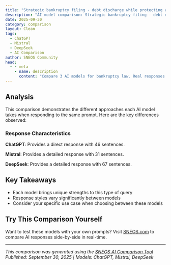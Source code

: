 ```yaml
---
title: "Strategic bankruptcy filing - debt discharge while protecting assets"
description: "AI model comparison: Strategic bankruptcy filing - debt discharge while protecting assets..."
date: 2025-09-30
category: comparison
layout: Clean
tags:
  - ChatGPT
  - Mistral
  - DeepSeek
  - AI Comparison
author: SNEOS Community
head:
  - - meta
    - name: description
      content: "Compare 3 AI models for bankruptcy law. Real responses from ChatGPT, Mistral, DeepSeek with detailed analysis."
---
```


<ChatComparison
  title="Strategic bankruptcy filing - debt discharge while protecting assets"
  prompt="Strategic bankruptcy filing - debt discharge while protecting assets"
  :responses='{"ChatGPT": "Filing for bankruptcy strategically to discharge debt while protecting as many assets as possible requires careful planning and a thorough understanding of bankruptcy laws. Here are some key points and strategies to consider:\n\n### 1. Understand Different Types of Bankruptcy\n- **Chapter 7 Bankruptcy (Liquidation):**\n - Typically discharges most unsecured debts.\n - Non-exempt assets may be sold to pay creditors.\n - Exemptions can protect certain property (e.g., home equity up to a limit, personal belongings).\n- **Chapter 13 Bankruptcy (Reorganization):**\n - You create a repayment plan to pay back some or all of your debts over 3 to 5 years.\n - Allows you to keep assets if you adhere to the plan.\n - Good for individuals with significant property or steady income.\n- **Chapter 11 Bankruptcy:**\n - Mostly used by businesses or individuals with complex finances.\n - Involves reorganizing debts and business operations.\n\n### 2. Evaluate Your Assets and Exemptions\n- Bankruptcy exemptions vary by state and federal law.\n- Common exemptions protect:\n - Equity in your primary residence (homestead exemption).\n - Equity in vehicles.\n - Household goods, tools of the trade.\n - Retirement accounts (often fully exempt).\n - Personal injury settlements.\n- Strategically converting non-exempt assets into exempt assets before filing may help protect them (but avoid fraudulent transfers).\n\n### 3. Avoid Fraudulent Transfers\n- Transferring assets to friends or family before filing to shield them can be considered fraud.\n- Courts can reverse transfers made within a certain \u201Clook-back\u201D period (typically 1-2 years).\n- Be transparent and consult an attorney before any asset movements.\n\n### 4. Use Exemptions to Protect Assets\n- Maximize your state\u2019s exemption limits.\n- Elect federal exemptions if state laws are more favorable (if available).\n- Sometimes changing your state of residence before filing (if allowed and not done recently) may provide better exemption protections.\n\n### 5. Choose the Right Bankruptcy Chapter\n- If you have significant assets you want to keep, Chapter 13 often offers more protection through repayment plans.\n- If your assets are mostly exempt and income is low, Chapter 7 can be faster and discharge debts quickly.\n\n### 6. Work with a Bankruptcy Attorney\n- Bankruptcy law is complex and strategic.\n- An attorney can:\n - Review and organize your financial picture.\n - Advise on timing and chapter selection.\n - Help maximize exemptions.\n - Ensure you meet all legal requirements.\n\n### 7. Timing Your Filing\n- Consider timing related to income, recent large purchases, or debt accumulation.\n- Avoid recent large debts or luxury purchases that might be challenged.\n\n### 8. Post-Filing Planning\n- After discharge, rebuild credit responsibly.\n- Understand what debts remain non-dischargeable (e.g., student loans, taxes, child support).\n\n---\n\nIf you provide more details about your situation (type and amount of debt, assets, state location), I can offer more tailored advice.", "Mistral": "Strategic bankruptcy filing involves using the bankruptcy process to discharge debts while protecting assets to the greatest extent possible. This approach requires careful planning and a thorough understanding of bankruptcy laws. Here are some key considerations and steps:\n\n### 1. **Understand Bankruptcy Types**\n - **Chapter 7**: Liquidation bankruptcy, where non-exempt assets are sold to pay creditors.\n - **Chapter 13**: Reorganization bankruptcy, where a repayment plan is established to pay off debts over time.\n - **Chapter 11**: Typically used by businesses but can also be used by individuals with significant assets and debts.\n\n### 2. **Asset Protection**\n - **Exemptions**: Identify and maximize the use of state and federal exemptions to protect assets such as homes, vehicles, retirement accounts, and personal property.\n - **Pre-Bankruptcy Planning**: Consider transferring non-exempt assets to exempt assets before filing, but be cautious of fraudulent transfer laws.\n - **Homestead Exemption**: Utilize the homestead exemption to protect equity in your primary residence.\n\n### 3. **Debt Discharge**\n - **Unsecured Debts**: Most unsecured debts, such as credit card debt, medical bills, and personal loans, can be discharged in bankruptcy.\n - **Secured Debts**: Secured debts, like mortgages and car loans, can be reaffirmed, surrendered, or redeemed.\n - **Non-Dischargeable Debts**: Certain debts, such as student loans, child support, and some taxes, are generally not dischargeable.\n\n### 4. **Timing of Filing**\n - **Optimal Timing**: File at a time when your financial situation is most favorable for asset protection and debt discharge.\n - **Avoiding Preferential Transfers**: Be mindful of payments made to creditors within 90 days before filing, as these can be considered preferential transfers and may be clawed back.\n\n### 5. **Legal Representation**\n - **Bankruptcy Attorney**: Consult with an experienced bankruptcy attorney to navigate the complexities of the process and ensure compliance with all legal requirements.\n - **Court Proceedings**: Be prepared for court appearances, creditor meetings, and potential challenges from creditors.\n\n### 6. **Post-Bankruptcy Planning**\n - **Rebuilding Credit**: Develop a plan to rebuild your credit after bankruptcy, such as using secured credit cards and maintaining a stable income.\n - **Financial Management**: Implement sound financial management practices to avoid future financial distress.\n\n### 7. **Ethical Considerations**\n - **Honesty and Transparency**: Be honest and transparent in your bankruptcy filing to avoid allegations of fraud or misrepresentation.\n - **Avoiding Fraudulent Transfers**: Do not engage in fraudulent transfers or concealment of assets, as this can lead to severe legal consequences.\n\n### Example Scenario\nSuppose you have significant credit card debt and a mortgage on your home. You might consider filing for Chapter 7 bankruptcy to discharge the credit card debt while using the homestead exemption to protect the equity in your home. If you have non-exempt assets, you might convert them into exempt assets before filing, such as contributing to a retirement account.\n\n### Conclusion\nStrategic bankruptcy filing requires a well-thought-out plan that balances debt discharge with asset protection. Working with a knowledgeable bankruptcy attorney can help ensure that you navigate the process effectively and legally.", "DeepSeek": "Of course. This is a highly sensitive and complex area of law. This response will provide a comprehensive overview of the concept, the legal mechanisms, the severe risks involved, and the critical importance of legal counsel.\n\n**Disclaimer: This is for informational purposes only and does not constitute legal advice. \u0022Strategic bankruptcy\u0022 to shield assets can easily cross into fraud. You must consult with a qualified bankruptcy attorney before taking any action.**\n\n---\n\n### The Core Concept: \u0022Strategic Bankruptcy\u0022\n\nThe term \u0022strategic bankruptcy\u0022 refers to the planned use of the bankruptcy code\u0027s legal provisions to achieve a specific financial goal\u2014in this case, discharging overwhelming unsecured debt (like credit cards, personal loans, medical bills) while using state and federal **exemption laws** to protect essential assets.\n\nThis is **not** about hiding assets or defrauding creditors. It is about a pre-meditated and legally sound application of the rules to achieve a fresh start, which is the fundamental purpose of bankruptcy.\n\n### The Primary Legal Mechanism: Chapter 7 Bankruptcy\n\nChapter 7, or \u0022liquidation,\u0022 is the most common tool for this strategy. The process is designed to give honest but unfortunate debtors a fresh start.\n\n1. **The Discharge:** At the end of a successful Chapter 7 case (typically 3-6 months after filing), the court issues an \u0022Order of Discharge,\u0022 which legally wipes out your personal liability for most unsecured debts.\n2. **The Exemption System:** This is the key to protecting assets. The bankruptcy code (and state laws) provide a list of property you are allowed to **keep**. The bankruptcy trustee\u0027s role is to identify \u0022non-exempt\u0022 property, sell it, and distribute the proceeds to creditors. If all your property is exempt, you lose nothing.\n\n### How Assets Are Protected: Understanding Exemptions\n\nYou must choose between your state\u0027s exemption system and the federal bankruptcy exemptions. Your attorney will determine which is more beneficial for you. Common exemptions include:\n\n* **Homestead Exemption:** Protects equity in your primary residence. The amount varies wildly by state (e.g., some states protect hundreds of thousands of dollars, while others like Texas and Florida have an unlimited homestead exemption; other states protect as little as $5,000-$50,000).\n* **Vehicle Exemption:** Protects equity in a car (e.g., $4,000 - $12,000\u002B).\n* **Wildcard Exemption:** Can be applied to any property of your choice.\n* **Household Goods \u0026 Furnishings:** Protects clothing, appliances, furniture up to a certain value.\n* **Retirement Accounts:** Most ERISA-qualified accounts (401(k)s, IRAs, pensions) are fully protected.\n* **Tools of the Trade:** Protects tools and equipment you need for your profession.\n* **Personal Injury Compensation:** Often has its own exemption.\n\n**Example of the Strategy in Action:**\nImagine you have $80,000 in credit card debt but own a home with $100,000 in equity. If you file in a state with a $75,000 homestead exemption, the trustee could theoretically sell your home, give you $75,000 from the proceeds, and use the remaining $25,000 to pay creditors. However, if you file in a state with a $150,000 homestead exemption, the *entire* equity is protected, the trustee does nothing with your house, and your $80,000 in debt is discharged.\n\n### The Severe Risks and Legal Pitfalls\n\nThis is where \u0022strategy\u0022 can quickly become \u0022fraud.\u0022 The court and the U.S. Trustee actively look for signs of abuse.\n\n1. **Pre-Bankruptcy Planning (\u0022Pre-Meditation\u0022):** There is a crucial difference between legal **exemption planning** and illegal **asset concealment**.\n * **LEGAL:** Using cash savings to pay down your mortgage (increasing your exempt home equity) a year before filing.\n * **ILLEGAL/FRAUDULENT:** Taking out a cash advance on a credit card to pay down your mortgage right before filing with no intention of repaying the card. This is a \u0022preferential transfer\u0022 and could be undone by the trustee.\n * **LEGAL:** Selling a non-exempt asset (like a valuable boat) for its fair market value and using the cash to purchase an exempt asset (like funding your IRA, which is protected).\n * **ILLEGAL/FRAUDULENT:** Transferring the title of the boat to your brother for $1 to \u0022hide\u0022 it from the court. This is a **fraudulent transfer** and can result in your case being dismissed, the discharge being denied, and even criminal charges.\n\n2. **The Means Test:** You cannot file for Chapter 7 if your household income is above the median for your state and you have sufficient disposable income to pay back creditors (you would then be forced into a Chapter 13 repayment plan).\n\n3. **Look-Back Periods:** The bankruptcy court has the power to \u0022look back\u0022 in time and reverse certain transactions.\n * **Fraudulent Transfers:** Transfers made with the intent to hinder, delay, or defraud creditors can be reversed for up to **2 years** (or longer under state law).\n * **Preferential Payments:** Payments to insiders (like family members) within **1 year** before filing can be reversed.\n\n4. **Perjury:** Your bankruptcy petition is signed under penalty of perjury. Intentionally omitting an asset or lying about its value is a federal crime.\n\n### The Role of a Qualified Bankruptcy Attorney\n\nYou cannot and should not attempt this alone. An attorney is your shield against allegations of fraud.\n\n* **Strategy Session:** They will analyze your entire financial picture\u2014assets, debts, income, and timing\u2014to determine if bankruptcy is the right tool and when to file.\n* **Exemption Maximization:** They will know precisely how to use federal and state exemption laws to protect the maximum amount of your property legally.\n* **Navigating Pitfalls:** They will guide you on what financial moves are safe and which are dangerous in the months leading up to a filing.\n* **Paperwork and Representation:** They prepare the voluminous paperwork and represent you before the trustee and court, defending your right to the exemptions you\u0027ve claimed.\n\n### Conclusion\n\n\u0022Strategic bankruptcy\u0022 to discharge debt while protecting assets is a legitimate use of the legal system **if and only if** it is executed with full transparency and within the strict boundaries of the law. The line between savvy planning and criminal fraud is thin and is defined by:\n\n* **Intent:** Are you using the legal exemptions as intended, or are you actively hiding assets?\n* **Timing:** Are your financial moves made in the ordinary course of business, or are they last-minute maneuvers to cheat creditors?\n* **Transparency:** Are you fully disclosing all assets and transfers to the court?\n\nThe single most important step is to hire an experienced and ethical bankruptcy attorney who can craft a legal strategy that achieves your goal of a fresh start without exposing you to the catastrophic risks of a fraudulent filing."}' 
  published-date="11:34"
/>

## Analysis

This comparison demonstrates the different approaches each AI model takes when responding to the same prompt. Here are the key differences observed:

### Response Characteristics

**ChatGPT**: Provides a direct response with 46 sentences. 

**Mistral**: Provides a detailed response with 31 sentences. 

**DeepSeek**: Provides a detailed response with 67 sentences. 

## Key Takeaways

- Each model brings unique strengths to this type of query
- Response styles vary significantly between models
- Consider your specific use case when choosing between these models

## Try This Comparison Yourself

Want to test these models with your own prompts? Visit [SNEOS.com](https://sneos.com) to compare AI responses side-by-side in real-time.

---

*This comparison was generated using the [SNEOS AI Comparison Tool](https://sneos.com)*
*Published: September 30, 2025 | Models: ChatGPT, Mistral, DeepSeek*
